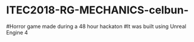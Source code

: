 # ITEC2018-RG-MECHANICS-celbun-

#Horror game made during a 48 hour hackaton
#It was built using Unreal Engine 4
